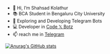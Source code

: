 - 👋 Hi, I’m Shahsad Kolathur
- 📚 BCA Student in Bengaluru City University
- 🌱 Exploring and Developing Telegram Bots
- 💻 Developer in [Code 𝕏 Botz](https://t.me/CodeXBotz)
- 📫 reach me in [Telegram](https://t.me/charles_hernandez)

[![Anurag's GitHub stats](https://github-readme-stats.vercel.app/api?username=shahsad-klr&theme=highcontrast)](https://github.com/anuraghazra/github-readme-stats)
